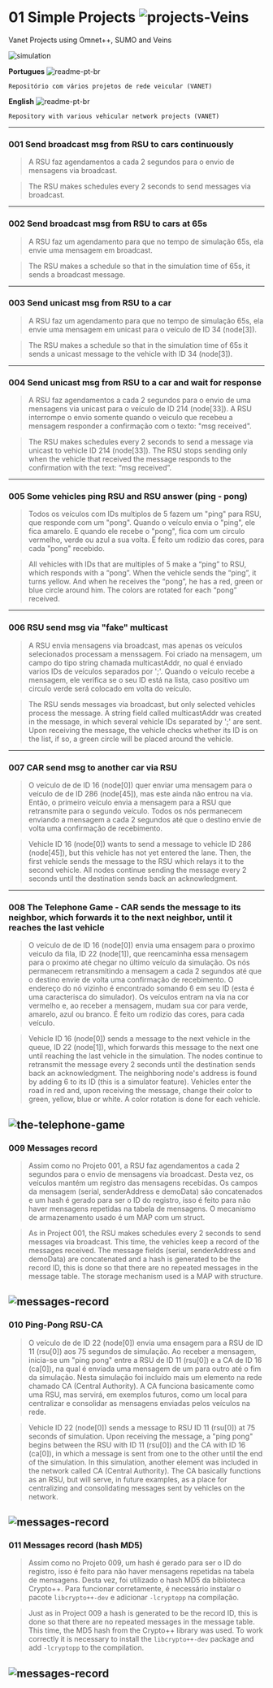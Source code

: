 # 01 Simple Projects ![projects-Veins](https://img.shields.io/badge/projects-Veins-blue)
Vanet Projects using Omnet++, SUMO and Veins

![simulation](simulation.gif)



**Portugues** ![readme-pt-br](https://img.shields.io/badge/readme-pt--br-green)
```
Repositório com vários projetos de rede veicular (VANET)
```

**English** ![readme-pt-br](https://img.shields.io/badge/readme-en-red)
```
Repository with various vehicular network projects (VANET)
```

---

### 001 Send broadcast msg from RSU to cars continuously

>A RSU faz agendamentos a cada 2 segundos para o envio de mensagens via broadcast.
 
>The RSU makes schedules every 2 seconds to send messages via broadcast.
---


### 002 Send broadcast msg from RSU to cars at 65s

>A RSU faz um agendamento para que no tempo de simulação 65s, ela envie uma mensagem em broadcast.
 
>The RSU makes a schedule so that in the simulation time of 65s, it sends a broadcast message.
---


### 003 Send unicast msg from RSU to a car

>A RSU faz um agendamento para que no tempo de simulação 65s, ela envie uma mensagem em unicast para o veículo de ID 34 (node[3]).
 
>The RSU makes a schedule so that in the simulation time of 65s it sends a unicast message to the vehicle with ID 34 (node[3]).
---


### 004 Send unicast msg from RSU to a car and wait for response

>A RSU faz agendamentos a cada 2 segundos para o envio de uma mensagens via unicast para o veículo de ID 214 (node[33]). A RSU interrompe o envio somente quando o veiculo que recebeu a mensagem responder a confirmação com o texto: "msg received".
 
>The RSU makes schedules every 2 seconds to send a message via unicast to vehicle ID 214 (node[33]). The RSU stops sending only when the vehicle that received the message responds to the confirmation with the text: “msg received”.
---


### 005 Some vehicles ping RSU and RSU answer (ping - pong)

>Todos os veículos com IDs multiplos de 5 fazem um "ping" para RSU, que responde com um "pong". Quando o veículo envia o "ping", ele fica amarelo. E quando ele recebe o "pong", fica com um circulo vermelho, verde ou azul a sua volta. É feito um rodizio das cores, para cada "pong" recebido.
 
>All vehicles with IDs that are multiples of 5 make a “ping” to RSU, which responds with a “pong”. When the vehicle sends the “ping”, it turns yellow. And when he receives the “pong”, he has a red, green or blue circle around him. The colors are rotated for each “pong” received.
---


### 006 RSU send msg via "fake" multicast

>A RSU envia mensagens via broadcast, mas apenas os veículos selecionados processam a menssagem. Foi criado na mensagem, um campo do tipo string chamada multicastAddr, no qual é enviado varios IDs de veículos separados por ';'. Quando o veículo recebe a mensagem, ele verifica se o seu ID está na lista, caso positivo um circulo verde será colocado em volta do veículo.
 
>The RSU sends messages via broadcast, but only selected vehicles process the message. A string field called multicastAddr was created in the message, in which several vehicle IDs separated by ';' are sent. Upon receiving the message, the vehicle checks whether its ID is on the list, if so, a green circle will be placed around the vehicle.
---


### 007 CAR send msg to another car via RSU

>O veículo de de ID 16 (node[0]) quer enviar uma mensagem para o veículo de de ID 286 (node[45]), mas este ainda não entrou na via. Então, o primeiro veículo envia a mensagem para a RSU que retransmite para o segundo veículo.
Todos os nós permanecem enviando a mensagem a cada 2 segundos até que o destino envie de volta uma confirmação de recebimento.
 
>Vehicle ID 16 (node[0]) wants to send a message to vehicle ID 286 (node[45]), but this vehicle has not yet entered the lane. Then, the first vehicle sends the message to the RSU which relays it to the second vehicle.
All nodes continue sending the message every 2 seconds until the destination sends back an acknowledgment.
---


### 008 The Telephone Game - CAR sends the message to its neighbor, which forwards it to the next neighbor, until it reaches the last vehicle

>O veículo de de ID 16 (node[0]) envia uma ensagem para o proximo veiculo da fila, ID 22 (node[1]), que reencaminha essa mensagem para o proximo até chegar no último veículo da simulação.
Os nós permanecem retransmitindo a mensagem a cada 2 segundos até que o destino envie de volta uma confirmação de recebimento.
O endereço do nó vizinho é encontrado somando 6 em seu ID (esta é uma caracterisca do simulador).
Os veículos entram na via na cor vermelho e, ao receber a mensagem, mudam sua cor para verde, amarelo, azul ou branco. É feito um rodizio das cores, para cada veículo.
 
>Vehicle ID 16 (node[0]) sends a message to the next vehicle in the queue, ID 22 (node[1]), which forwards this message to the next one until reaching the last vehicle in the simulation.
The nodes continue to retransmit the message every 2 seconds until the destination sends back an acknowledgment.
The neighboring node's address is found by adding 6 to its ID (this is a simulator feature).
Vehicles enter the road in red and, upon receiving the message, change their color to green, yellow, blue or white. A color rotation is done for each vehicle.

![the-telephone-game](img/008.gif)
---

### 009 Messages record

>Assim como no Projeto 001, a RSU faz agendamentos a cada 2 segundos para o envio de mensagens via broadcast. Desta vez, os veículos mantém um registro das mensagens recebidas. Os campos da mensagem (serial, senderAddress e demoData) são concatenados e um hash é gerado para ser o ID do registro, isso é feito para não haver mensagens repetidas na tabela de mensagens. O mecanismo de armazenamento usado é um MAP com um struct.
 
>As in Project 001, the RSU makes schedules every 2 seconds to send messages via broadcast. This time, the vehicles keep a record of the messages received. The message fields (serial, senderAddress and demoData) are concatenated and a hash is generated to be the record ID, this is done so that there are no repeated messages in the message table. The storage mechanism used is a MAP with structure.

![messages-record](img/009.png)
---

### 010 Ping-Pong RSU-CA

>O veículo de de ID 22 (node[0]) envia uma ensagem para a RSU de ID 11 (rsu[0]) aos 75 segundos de simulação. Ao receber a mensagem, inicia-se um "ping pong" entre a RSU de ID 11 (rsu[0]) e a CA de ID 16 (ca[0]), na qual é enviada uma mensagem de um para outro até o fim da simulação. Nesta simulação foi incluído mais um elemento na rede chamado CA (Central Authority). A CA funciona basicamente como uma RSU, mas servirá, em exemplos futuros, como um local para centralizar e consolidar as mensagens enviadas pelos veículos na rede.
 
>Vehicle ID 22 (node[0]) sends a message to RSU ID 11 (rsu[0]) at 75 seconds of simulation. Upon receiving the message, a "ping pong" begins between the RSU with ID 11 (rsu[0]) and the CA with ID 16 (ca[0]), in which a message is sent from one to the other until the end of the simulation. In this simulation, another element was included in the network called CA (Central Authority). The CA basically functions as an RSU, but will serve, in future examples, as a place for centralizing and consolidating messages sent by vehicles on the network.

![messages-record](img/010.gif)
---


### 011 Messages record (hash MD5)

>Assim como no Projeto 009, um hash é gerado para ser o ID do registro, isso é feito para não haver mensagens repetidas na tabela de mensagens. Desta vez, foi utilizado o hash MD5 da biblioteca Crypto++. Para funcionar corretamente, é necessário instalar o pacote ```libcrypto++-dev``` e adicionar ```-lcryptopp``` na compilação.
 
>Just as in Project 009 a hash is generated to be the record ID, this is done so that there are no repeated messages in the message table. This time, the MD5 hash from the Crypto++ library was used. To work correctly it is necessary to install the ```libcrypto++-dev``` package and add ```-lcryptopp``` to the compilation.

![messages-record](img/011.png)
---



